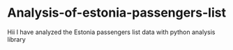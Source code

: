 # Analysis-of-estonia-passengers-list
Hii I have analyzed the Estonia passengers list data with python analysis library 
